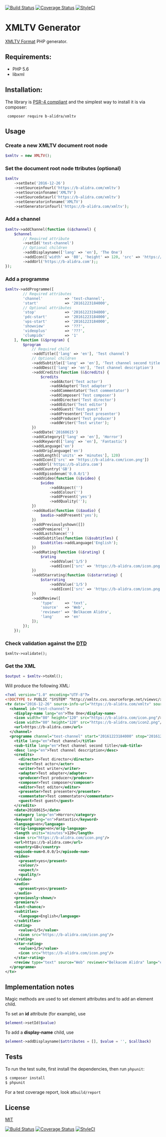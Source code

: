 
[![Build Status](https://travis-ci.org/b-alidra/XMLTV-Generator.svg?branch=master)](https://travis-ci.org/b-alidra/XMLTV-Generator)
[![Coverage Status](https://coveralls.io/repos/github/b-alidra/XMLTV-Generator/badge.svg?branch=master)](https://coveralls.io/github/b-alidra/XMLTV-Generator?branch=master)
[![StyleCI](https://styleci.io/repos/77653136/shield?branch=master)](https://styleci.io/repos/77653136)

# XMLTV Generator

[XMLTV Format](http://xmltv.cvs.sourceforge.net/viewvc/xmltv/xmltv/xmltv.dtd) PHP generator.

## Requirements:

- PHP 5.6
- libxml

## Installation:

The library is [PSR-4 compliant](http://www.php-fig.org/psr/psr-4)
 and the simplest way to install it is via composer:

     composer require b-alidra/xmltv


## Usage

### Create a new XMLTV document root node

```php
$xmltv = new XMLTV();
```

### Set the document root node ttributes (optional)

```php
$xmltv
    ->setDate('2016-12-26')
    ->setSourceinfourl('https://b-alidra.com/xmltv')
    ->setSourceinfoname('XMLTV')
    ->setSourcedataurl('https://b-alidra.com/xmltv')
    ->setGeneratorinfoname('XMLTV')
    ->setGeneratorinfourl('https://b-alidra.com/xmltv');
```

### Add a channel

```php
$xmltv->addChannel(function (&$channel) {
    $channel
        // Required attribute
        ->setId('test-channel')
        // Optional children
        ->addDisplayname(['lang' => 'en'], 'The One')
        ->addIcon(['width' => '80', 'height' => 120, 'src' => 'https://b-alidra.com/icon.png'])
        ->addUrl('https://b-alidra.com');;
});
```

### Add a programme

```php
$xmltv->addProgramme([
        // Required attributes
        'channel'          => 'test-channel',
        'start'            => '20161223184000',
        // Optional attributes
        'stop'             => '20161223194000',
        'pdc-start'        => '20161223184000',
        'vps-start'        => '20161223184000',
        'showview'         => '???',
        'videoplus'        => '???',
        'clumpidx'         => '1'
    ], function (&$program) {
        $program
            // Required child
            ->addTitle(['lang' => 'en'], 'Test channel')
            // Optional children
            ->addSubtitle(['lang' => 'en'], 'Test channel second title')
            ->addDesc(['lang' => 'en'], 'Test channel description')
            ->addCredits(function (&$credits) {
                $credits
                    ->addActor('Test actor')
                    ->addAdapter('Test adapter')
                    ->addCommentator('Test commentator')
                    ->addComposer('Test composer')
                    ->addDirector('Test director')
                    ->addEditor('Test editor')
                    ->addGuest('Test guest')
                    ->addPresenter('Test presenter')
                    ->addProducer('Test producer')
                    ->addWriter('Test writer');
            })
            ->addDate('20160615')
            ->addCategory(['lang' => 'en'], 'Horror')
            ->addKeyword(['lang' => 'en'], 'Fantastic')
            ->addLanguage('en')
            ->addOriglanguage('en')
            ->addLength(['units' => 'minutes'], 120)
            ->addIcon(['src' => 'https://b-alidra.com/icon.png'])
            ->addUrl('https://b-alidra.com')
            ->addCountry('GB')
            ->addEpisodenum('0.0.0/1')
            ->addVideo(function (&$video) {
                $video
                    ->addAspect('')
                    ->addColour('')
                    ->addPresent('yes')
                    ->addQuality('');
            })
            ->addAudio(function (&$audio) {
                $audio->addPresent('yes');
            })
            ->addPreviouslyshown([])
            ->addPremiere('')
            ->addLastchance('')
            ->addSubtitles(function (&$subtitles) {
                $subtitles->addLanguage('English');
            })
            ->addRating(function (&$rating) {
                $rating
                    ->addValue('1/5')
                    ->addIcon(['src' => 'https://b-alidra.com/icon.png']);
            })
            ->addStarrating(function (&$starrating) {
                $starrating
                    ->addValue('1/5')
                    ->addIcon(['src' => 'https://b-alidra.com/icon.png']);
            })
            ->addReview([
                'type'     => 'text',
                'source'   => 'Web',
                'reviewer' => 'Belkacem Alidra',
                'lang'     => 'en'
            ]);
        });
    });
```

### Check validation against the [DTD](http://xmltv.cvs.sourceforge.net/viewvc/xmltv/xmltv/xmltv.dtd)

```
$xmltv->validate();
```

### Get the XML

```php
$output = $xmltv->toXml();
```

Will produce the following XML:
```xml
<?xml version="1.0" encoding="UTF-8"?>
<!DOCTYPE tv PUBLIC "SYSTEM" "http://xmltv.cvs.sourceforge.net/viewvc/xmltv/xmltv/xmltv.dtd">
<tv date="2016-12-26" source-info-url="https://b-alidra.com/xmltv" source-info-name="XMLTV" source-data-url="https://b-alidra.com/xmltv" generator-info-name="XMLTV" generator-info-url="https://b-alidra.com/xmltv">
  <channel id="test-channel">
    <display-name lang="en">The One</display-name>
    <icon width="80" height="120" src="https://b-alidra.com/icon.png"/>
    <icon width="80" height="120" src="https://b-alidra.com/icon2.png"/>
    <url>https://b-alidra.com</url>
  </channel>
  <programme channel="test-channel" start="20161223184000" stop="20161223194000" pdc-start="20161223184000" vps-start="20161223184000" showview="???" videoplus="???" clumpidx="1">
    <title lang="en">Test channel</title>
    <sub-title lang="en">Test channel second title</sub-title>
    <desc lang="en">Test channel description</desc>
    <credits>
      <director>Test director</director>
      <actor>Test actor</actor>
      <writer>Test writer</writer>
      <adapter>Test adapter</adapter>
      <producer>Test producer</producer>
      <composer>Test composer</composer>
      <editor>Test editor</editor>
      <presenter>Test presenter</presenter>
      <commentator>Test commentator</commentator>
      <guest>Test guest</guest>
    </credits>
    <date>20160615</date>
    <category lang="en">Horror</category>
    <keyword lang="en">Fantastic</keyword>
    <language>en</language>
    <orig-language>en</orig-language>
    <length units="minutes">120</length>
    <icon src="https://b-alidra.com/icon.png"/>
    <url>https://b-alidra.com</url>
    <country>GB</country>
    <episode-num>0.0.0/1</episode-num>
    <video>
      <present>yes</present>
      <colour/>
      <aspect/>
      <quality/>
    </video>
    <audio>
      <present>yes</present>
    </audio>
    <previously-shown/>
    <premiere/>
    <last-chance/>
    <subtitles>
      <language>English</language>
    </subtitles>
    <rating>
      <value>1/5</value>
      <icon src="https://b-alidra.com/icon.png"/>
    </rating>
    <star-rating>
      <value>1/5</value>
      <icon src="https://b-alidra.com/icon.png"/>
    </star-rating>
    <review type="text" source="Web" reviewer="Belkacem Alidra" lang="en"/>
  </programme>
</tv>
```

## Implementation notes

Magic methods are used to set element attributes and to add an element child.

To set an **id** attribute (for example), use

```php
$element->setId($value)
```

To add a **display-name** child, use

```php
$element->addDisplayname($attributes = [], $value = '', $callback)
```

## Tests

To run the test suite, first install the dependencies, then run `phpunit`:

```sh
$ composer install
$ phpunit
```

For a test coverage report, look at`build/report`

## License

[MIT](LICENSE)

[![Build Status](https://travis-ci.org/b-alidra/XMLTV-Generator.svg?branch=master)](https://travis-ci.org/b-alidra/XMLTV-Generator)
[![Coverage Status](https://coveralls.io/repos/github/b-alidra/XMLTV-Generator/badge.svg?branch=master)](https://coveralls.io/github/b-alidra/XMLTV-Generator?branch=master)
[![StyleCI](https://styleci.io/repos/77653136/shield?branch=master)](https://styleci.io/repos/77653136)
